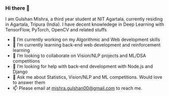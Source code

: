 ### Hi there 👋
I am Gulshan Mishra, a third year student at NIT Agartala, currently residing in Agartala, Tripura (India). I have decent knowledege in Deep Learning with TensorFlow, PyTorch, OpenCV and related stuffs
- 🔭 I’m currently working on my Algorithmic and Web development skills
- 🌱 I’m currently learning back-end web development and reinforcement learning
- 👯 I’m looking to collaborate on Vision/NLP projects and ML/DSA competitions
- 🤔 I’m looking for help with back-end development with Node.js and Django
- 💬 Ask me about Statistics, Vision/NLP and ML competitions. Would love to answer them
- 📫 Please email at mishra.gulshan00@gmail.com to reach me.
